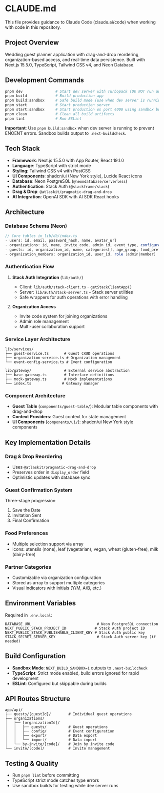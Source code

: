 # CLAUDE.md

This file provides guidance to Claude Code (claude.ai/code) when working with code in this repository.

## Project Overview

Wedding guest planner application with drag-and-drop reordering, organization-based access, and real-time data persistence. Built with Next.js 15.5.0, TypeScript, Tailwind CSS v4, and Neon Database.

## Development Commands

```bash
pnpm dev               # Start dev server with Turbopack (DO NOT run automatically)
pnpm build             # Build production app
pnpm build:sandbox     # Safe build mode (use when dev server is running)
pnpm start             # Start production server
pnpm start:sandbox     # Start production on port 4000 using sandbox build
pnpm clean             # Clean all build artifacts
pnpm lint              # Run ESLint
```

**Important**: Use `pnpm build:sandbox` when dev server is running to prevent ENOENT errors. Sandbox builds output to `.next-buildcheck`.

## Tech Stack

- **Framework**: Next.js 15.5.0 with App Router, React 19.1.0
- **Language**: TypeScript with strict mode
- **Styling**: Tailwind CSS v4 with PostCSS
- **UI Components**: shadcn/ui (New York style), Lucide React icons
- **Database**: Neon PostgreSQL (`@neondatabase/serverless`)
- **Authentication**: Stack Auth (`@stackframe/stack`)
- **Drag & Drop**: `@atlaskit/pragmatic-drag-and-drop`
- **AI Integration**: OpenAI SDK with AI SDK React hooks

## Architecture

### Database Schema (Neon)

```typescript
// Core tables in lib/db/index.ts
- users: id, email, password_hash, name, avatar_url
- organizations: id, name, invite_code, admin_id, event_type, configuration (JSONB)
- guests: id, organization_id, name, categories[], age_group, food_preferences[], confirmation_stage, display_order
- organization_members: organization_id, user_id, role (admin|member)
```

### Authentication Flow

1. **Stack Auth Integration** (`lib/auth/`)
   - Client: `lib/auth/stack-client.ts` - `getStackClientApp()`
   - Server: `lib/auth/stack-server.ts` - Stack server utilities
   - Safe wrappers for auth operations with error handling

2. **Organization Access**
   - Invite code system for joining organizations
   - Admin role management
   - Multi-user collaboration support

### Service Layer Architecture

```
lib/services/
├── guest-service.ts       # Guest CRUD operations
├── organization-service.ts # Organization management
└── event-config-service.ts # Event configuration

lib/gateway/               # External service abstraction
├── base-gateway.ts        # Interface definitions
├── mock-gateway.ts        # Mock implementations
└── index.ts              # Gateway manager
```

### Component Architecture

- **Guest Table** (`components/guest-table/`): Modular table components with drag-and-drop
- **Context Providers**: Guest context for state management
- **UI Components** (`components/ui/`): shadcn/ui New York style components

## Key Implementation Details

### Drag & Drop Reordering
- Uses `@atlaskit/pragmatic-drag-and-drop` 
- Preserves order in `display_order` field
- Optimistic updates with database sync

### Guest Confirmation System
Three-stage progression:
1. Save the Date
2. Invitation Sent
3. Final Confirmation

### Food Preferences
- Multiple selection support via array
- Icons: utensils (none), leaf (vegetarian), vegan, wheat (gluten-free), milk (dairy-free)

### Partner Categories
- Customizable via organization configuration
- Stored as array to support multiple categories
- Visual indicators with initials (Y/M, A/B, etc.)

## Environment Variables

Required in `.env.local`:
```
DATABASE_URL                              # Neon PostgreSQL connection
NEXT_PUBLIC_STACK_PROJECT_ID             # Stack Auth project ID
NEXT_PUBLIC_STACK_PUBLISHABLE_CLIENT_KEY # Stack Auth public key
STACK_SECRET_SERVER_KEY                   # Stack Auth server key (if needed)
```

## Build Configuration

- **Sandbox Mode**: `NEXT_BUILD_SANDBOX=1` outputs to `.next-buildcheck`
- **TypeScript**: Strict mode enabled, build errors ignored for rapid development
- **ESLint**: Configured but skippable during builds

## API Routes Structure

```
app/api/
├── guests/[guestId]/        # Individual guest operations
├── organizations/
│   ├── [organizationId]/
│   │   ├── guests/          # Guest operations
│   │   ├── config/          # Event configuration
│   │   ├── export/          # Data export
│   │   └── import/          # Data import
│   └── by-invite/[code]/    # Join by invite code
└── invite/[code]/           # Invite management
```

## Testing & Quality

- Run `pnpm lint` before committing
- TypeScript strict mode catches type errors
- Use sandbox builds for testing while dev server runs
